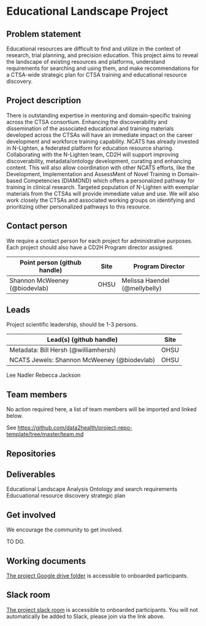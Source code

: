 # Educational Landscape Project

## Problem statement
Educational resources are difficult to find and  utilize in the context of research, trial planning, and precision education. This project aims to reveal the landscape of existing resources and platforms, understand requirements for searching and using them, and make recommendations for a CTSA-wide strategic plan for CTSA training and educational resource discovery. 


## Project description
There is outstanding expertise in mentoring and domain-specific training across the CTSA consortium. Enhancing the discoverability and dissemination of the associated educational and training materials developed across the CTSAs will have an immediate impact on the career development and workforce training capability. NCATS has already invested in N-Lighten, a federated platform for education resource sharing. Collaborating with the N-Lighten team, CD2H will support improving discoverability, metadata/ontology development, curating and enhancing content. This will also allow coordination with other NCATS efforts, like the Development, Implementation and AssessMent of Novel Training in Domain-based Competencies (DIAMOND) which offers a personalized pathway for training in clinical research. Targeted population of N-Lighten with exemplar materials from the CTSAs will provide immediate value and use. We will also work closely the CTSAs and associated working groups on identifying and prioritizing other personalized pathways to this resource.


## Contact person

We require a contact person for each project for administrative purposes. Each project should also have a CD2H Program director assigned.

Point person (github handle) | Site | Program Director
----------|--------------|---------------
Shannon McWeeney (@biodevlab) | OHSU | Melissa Haendel (@mellybelly)



## Leads 

Project scientific leadership, should be 1-3 persons. 

Lead(s) (github handle) | Site
----------|--------------|
Metadata: Bill Hersh (@williamhersh) | OHSU
NCATS Jewels: Shannon McWeeney (@biodevlab) | OHSU
Lee Nadler
Rebecca Jackson


## Team members 

No action required here, a list of team members will be imported and linked below.

See https://github.com/data2health/project-repo-template/tree/master/team.md

## Repositories


## Deliverables
Educational Landscape Analysis
Ontology and search requirements
Educuational resource discovery strategic plan

## Get involved
We encourage the community to get involved. 

TO DO.

## Working documents

[The project Google drive folder](https://drive.google.com/drive/u/0/folders/1_hj7XQOJ4Ff3wrbtfVoIq5Fg0_cCQPPY) is accessible to onboarded participants. 

## Slack room
[The project slack room](https://cd2h.slack.com/messages/CGR6CNXPD) is accessible to onboarded participants. You will not automatically be added to Slack, please join via the link above.

